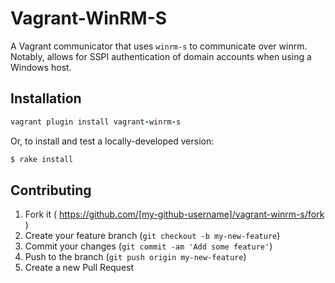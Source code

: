 # Vagrant-WinRM-S

A Vagrant communicator that uses `winrm-s` to communicate over winrm. Notably, allows for SSPI authentication of domain accounts when using a Windows host.

## Installation

```ruby
vagrant plugin install vagrant-winrm-s
```

Or, to install and test a locally-developed version:
```ruby
$ rake install
```

## Contributing

1. Fork it ( https://github.com/[my-github-username]/vagrant-winrm-s/fork )
2. Create your feature branch (`git checkout -b my-new-feature`)
3. Commit your changes (`git commit -am 'Add some feature'`)
4. Push to the branch (`git push origin my-new-feature`)
5. Create a new Pull Request
